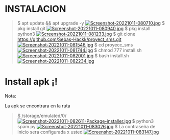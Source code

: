 # INSTALACION

> $ apt update && apt upgrade -y
[![Screenshot-20221011-080710.jpg](https://i.postimg.cc/tRPyjz9N/Screenshot-20221011-080710.jpg)](https://postimg.cc/NLgZ8m9K)
> $ pkg install git 
[![Screenshot-20221011-080940.jpg](https://i.postimg.cc/vZ43J0sQ/Screenshot-20221011-080940.jpg)](https://postimg.cc/87VRWBc3)
> $ pkg install python3
[![Screenshot-20221011-081233.jpg](https://i.postimg.cc/0ytrwCMJ/Screenshot-20221011-081233.jpg)](https://postimg.cc/bZtzXkRz)
> $ git clone https://github.com/Sebas-Hackk/proyect_sms.git
[![Screenshot-20221011-081546.jpg](https://i.postimg.cc/vZSqSpx8/Screenshot-20221011-081546.jpg)](https://postimg.cc/G4Gx4gj6)
> $ cd proyecc_sms
[![Screenshot-20221011-081744.jpg](https://i.postimg.cc/MZFYwyKt/Screenshot-20221011-081744.jpg)](https://postimg.cc/Thnbq5bW)
> $ chmod 777 install.sh
[![Screenshot-20221011-082001.jpg](https://i.postimg.cc/4yWN9zB3/Screenshot-20221011-082001.jpg)](https://postimg.cc/MfjSkjkk)
> $ bash install.sh
[![Screenshot-20221011-082234.jpg](https://i.postimg.cc/2y0hSLWQ/Screenshot-20221011-082234.jpg)](https://postimg.cc/YLmhX9b0)
# Install apk ¡!
Nota:

La apk se encontrara en la ruta 
> $ /storage/emulated/0/
[![Screenshot-20221011-082611-Package-installer.jpg](https://i.postimg.cc/7Pjm7pJS/Screenshot-20221011-082611-Package-installer.jpg)](https://postimg.cc/ThqVvN9P)
> $ python3 spam.py
[![Screenshot-20221011-083026.jpg](https://i.postimg.cc/fT0qrwQH/Screenshot-20221011-083026.jpg)](https://postimg.cc/xcnPkVCH)
> $ La contraseña de inicio sera configurada x usted
[![Screenshot-20221011-083147.jpg](https://i.postimg.cc/LshxjRDB/Screenshot-20221011-083147.jpg)](https://postimg.cc/xkDGSwWc)
